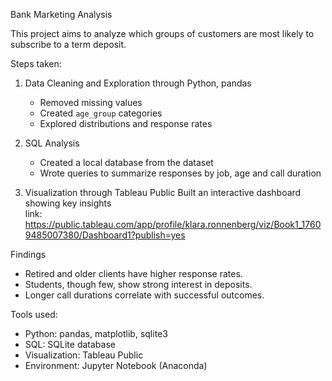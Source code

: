 Bank Marketing Analysis

This project aims to analyze which groups of customers are most likely to subscribe to a term deposit.

Steps taken:

1. Data Cleaning and Exploration through Python, pandas
   - Removed missing values
   - Created `age_group` categories
   - Explored distributions and response rates

2. SQL Analysis 
   - Created a local database from the dataset
   - Wrote queries to summarize responses by job, age and call duration

3. Visualization through Tableau Public
   Built an interactive dashboard showing key insights  
   link: https://public.tableau.com/app/profile/klara.ronnenberg/viz/Book1_17609485007380/Dashboard1?publish=yes


Findings

- Retired and older clients have higher response rates.
- Students, though few, show strong interest in deposits.
- Longer call durations correlate with successful outcomes.


Tools used:

- Python: pandas, matplotlib, sqlite3
- SQL: SQLite database
- Visualization: Tableau Public
- Environment: Jupyter Notebook (Anaconda)

